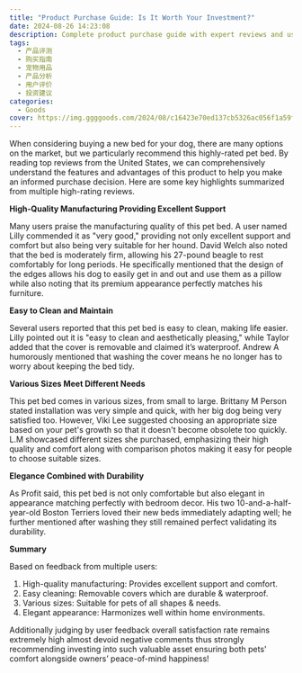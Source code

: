 ```yaml
---
title: "Product Purchase Guide: Is It Worth Your Investment?"
date: 2024-08-26 14:23:08
description: Complete product purchase guide with expert reviews and user feedback. Discover if this highly-rated pet bed is worth your investment with detailed analysis of quality, features, and value.
tags:
  - 产品评测
  - 购买指南
  - 宠物用品
  - 产品分析
  - 用户评价
  - 投资建议
categories:
  - Goods
cover: https://img.ggggoods.com/2024/08/c16423e70ed137cb5326ac056f1a59f5.png
---
```


When considering buying a new bed for your dog, there are many options on the market, but we particularly recommend this highly-rated pet bed. By reading top reviews from the United States, we can comprehensively understand the features and advantages of this product to help you make an informed purchase decision. Here are some key highlights summarized from multiple high-rating reviews.

**High-Quality Manufacturing Providing Excellent Support**

Many users praise the manufacturing quality of this pet bed. A user named Lilly commended it as "very good," providing not only excellent support and comfort but also being very suitable for her hound. David Welch also noted that the bed is moderately firm, allowing his 27-pound beagle to rest comfortably for long periods. He specifically mentioned that the design of the edges allows his dog to easily get in and out and use them as a pillow while also noting that its premium appearance perfectly matches his furniture.

**Easy to Clean and Maintain**

Several users reported that this pet bed is easy to clean, making life easier. Lilly pointed out it is "easy to clean and aesthetically pleasing," while Taylor added that the cover is removable and claimed it’s waterproof. Andrew A humorously mentioned that washing the cover means he no longer has to worry about keeping the bed tidy.

**Various Sizes Meet Different Needs**

This pet bed comes in various sizes, from small to large. Brittany M Person stated installation was very simple and quick, with her big dog being very satisfied too. However, Viki Lee suggested choosing an appropriate size based on your pet's growth so that it doesn't become obsolete too quickly. L.M showcased different sizes she purchased, emphasizing their high quality and comfort along with comparison photos making it easy for people to choose suitable sizes.

**Elegance Combined with Durability**

As Profit said, this pet bed is not only comfortable but also elegant in appearance matching perfectly with bedroom decor. His two 10-and-a-half-year-old Boston Terriers loved their new beds immediately adapting well; he further mentioned after washing they still remained perfect validating its durability.

**Summary**

Based on feedback from multiple users:
1. High-quality manufacturing: Provides excellent support and comfort.
2. Easy cleaning: Removable covers which are durable & waterproof.
3. Various sizes: Suitable for pets of all shapes & needs.
4. Elegant appearance: Harmonizes well within home environments.
   
Additionally judging by user feedback overall satisfaction rate remains extremely high almost devoid negative comments thus strongly recommending investing into such valuable asset ensuring both pets' comfort alongside owners’ peace-of-mind happiness!
